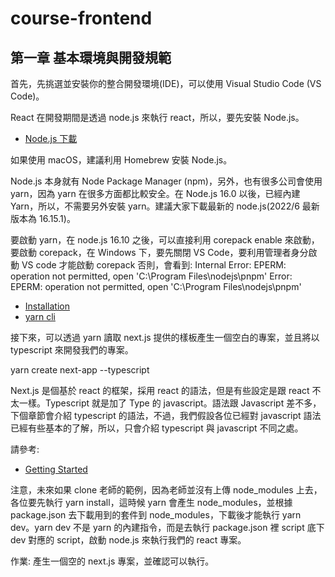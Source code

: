 # course-frontend

## 第一章 基本環境與開發規範

首先，先挑選並安裝你的整合開發環境(IDE)，可以使用 Visual Studio Code (VS Code)。

React 在開發期間是透過 node.js 來執行 react，所以，要先安裝 Node.js。

- [Node.js 下載](https://nodejs.org/zh-tw/download/)

如果使用 macOS，建議利用 Homebrew 安裝 Node.js。

Node.js 本身就有 Node Package Manager (npm)，另外，也有很多公司會使用 yarn，因為 yarn 在很多方面都比較安全。在 Node.js 16.0 以後，已經內建 Yarn，所以，不需要另外安裝 yarn。建議大家下載最新的 node.js(2022/6 最新版本為 16.15.1)。

要啟動 yarn，在 node.js 16.10 之後，可以直接利用
corepack enable 來啟動，要啟動 corepack，在 Windows 下，要先關閉 VS Code，要利用管理者身分啟動 VS code 才能啟動 corepack
否則，會看到:
Internal Error: EPERM: operation not permitted, open 'C:\Program Files\nodejs\pnpm'
Error: EPERM: operation not permitted, open 'C:\Program Files\nodejs\pnpm'

- [Installation](https://yarnpkg.com/getting-started/install)
- [yarn cli](https://yarnpkg.com/cli/install)

接下來，可以透過 yarn 讀取 next.js 提供的樣板產生一個空白的專案，並且將以 typescript 來開發我們的專案。

yarn create next-app --typescript

Next.js 是個基於 react 的框架，採用 react 的語法，但是有些設定是跟 react 不太一樣。Typescript 就是加了 Type 的 javascript。語法跟 Javascript 差不多，下個章節會介紹 typescript 的語法，不過，我們假設各位已經對 javascript 語法已經有些基本的了解，所以，只會介紹 typescript 與 javascript 不同之處。

請參考:

- [Getting Started](https://nextjs.org/docs/getting-started)

注意，未來如果 clone 老師的範例，因為老師並沒有上傳 node_modules 上去，各位要先執行 yarn install，這時候 yarn 會產生 node_modules，並根據 package.json 去下載用到的套件到 node_modules，下載後才能執行 yarn dev。yarn dev 不是 yarn 的內建指令，而是去執行 package.json 裡 script 底下 dev 對應的 script，啟動 node.js 來執行我們的 react 專案。

作業: 產生一個空的 next.js 專案，並確認可以執行。
